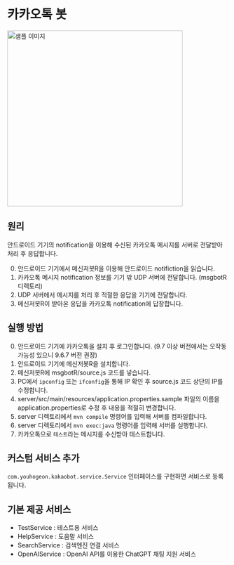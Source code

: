 # 카카오톡 봇

<img src='https://user-images.githubusercontent.com/31335146/228534637-baf0a3bb-6042-4b48-923c-fa21e95b28d8.gif' width="400px" alt="샘플 이미지">

## 원리
안드로이드 기기의 notification을 이용해 수신된 카카오톡 메시지를 서버로 전달받아 처리 후 응답합니다.

0. 안드로이드 기기에서 메신저봇R을 이용해 안드로이드 notifiction을 읽습니다.
0. 카카오톡 메시지 notification 정보를 기기 밖 UDP 서버에 전달합니다. (msgbotR 디렉토리)
0. UDP 서버에서 메시지를 처리 후 적절한 응답을 기기에 전달합니다.
0. 메신저봇R이 받아온 응답을 카카오톡 notification에 답장합니다.

## 실행 방법
0. 안드로이드 기기에 카카오톡을 설치 후 로그인합니다. (9.7 이상 버전에서는 오작동 가능성 있으니 9.6.7 버전 권장)
0. 안드로이드 기기에 메신저봇R을 설치합니다.
0. 메신저봇R에 msgbotR/source.js 코드를 넣습니다.
0. PC에서 `ipconfig` 또는 `ifconfig`을 통해 IP 확인 후 source.js 코드 상단의 IP를 수정합니다.
0. server/src/main/resources/application.properties.sample 파일의 이름을 application.properties로 수정 후 내용을 적절히 변경합니다.
0. server 디렉토리에서 `mvn compile` 명령어를 입력해 서버를 컴파일합니다.
0. server 디렉토리에서 `mvn exec:java` 명령어를 입력해 서버를 실행합니다.
0. 카카오톡으로 `테스트`라는 메시지를 수신받아 테스트합니다.

## 커스텀 서비스 추가
`com.youhogeon.kakaobot.service.Service` 인터페이스를 구현하면 서비스로 등록됩니다.

## 기본 제공 서비스
* TestService : 테스트용 서비스
* HelpService : 도움말 서비스
* SearchService : 검색엔진 연결 서비스
* OpenAIService : OpenAI API를 이용한 ChatGPT 채팅 지원 서비스